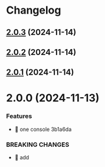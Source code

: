 # Changelog

## [2.0.3](/compare/2.0.2...2.0.3) (2024-11-14)

## [2.0.2](/compare/2.0.1...2.0.2) (2024-11-14)

## [2.0.1](/compare/2.0.0...2.0.1) (2024-11-14)

# 2.0.0 (2024-11-13)


### Features

* 🎸 one console 3b1a6da


### BREAKING CHANGES

* 🧨 add
